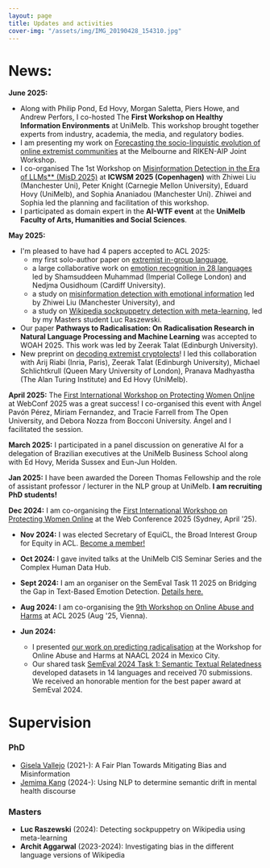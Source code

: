 ```yaml
---
layout: page
title: Updates and activities
cover-img: "/assets/img/IMG_20190428_154310.jpg"
---
```

# News: 
**June 2025:**
- Along with Philip Pond, Ed Hovy, Morgan Saletta, Piers Howe, and Andrew Perfors, I co-hosted The **First Workshop on Healthy Information Environments** at UniMelb. This workshop brought together experts from industry, academia, the media, and regulatory bodies.
- I am presenting my work on [Forecasting the socio-linguistic evolution of online extremist communities](https://arxiv.org/abs/2409.19243) at the Melbourne and RIKEN-AIP Joint Workshop.
- I co-organised The 1st Workshop on [Misinformation Detection in the Era of LLMs** (MisD 2025)](https://workshop-proceedings.icwsm.org/pdf/2025_22.pdf) at **ICWSM 2025 (Copenhagen)** with Zhiwei Liu (Manchester Uni),  Peter Knight (Carnegie Mellon University), Eduard Hovy (UniMelb), and Sophia Ananiadou (Manchester Uni). Zhiwei and Sophia led the planning and facilitation of this workshop. 
- I participated as domain expert in the **AI-WTF event** at the **UniMelb Faculty of Arts, Humanities and Social Sciences**.
 
**May 2025:**
- I'm pleased to have had 4 papers accepted to ACL 2025:
  - my first solo-author paper on [extremist in-group language](https://arxiv.org/abs/2409.19257),
  - a large collaborative work on [emotion recognition in 28 languages](https://arxiv.org/abs/2502.11926) led by Shamsuddeen Muhammad (Imperial College London) and Nedjma Ousidhoum (Cardiff University).
  - a study on [misinformation detection with emotional information](https://arxiv.org/abs/2406.11093) led by Zhiwei Liu (Manchester University), and
  - a study on [Wikipedia sockpuppetry detection with meta-learning](https://arxiv.org/abs/2506.10314), led by my Masters student Luc Raszewski.
- Our paper **Pathways to Radicalisation: On Radicalisation Research in Natural Language Processing and Machine Learning** was accepted to WOAH 2025. This work was led by Zeerak Talat (Edinburgh University).
- New preprint on [decoding extremist cryptolects](https://arxiv.org/abs/2506.05635)! I led this collaboration with Arij Riabi (Inria, Paris), Zeerak Talat (Edinburgh University), Michael Schlichtkrull (Queen Mary University of London), Pranava Madhyastha (The Alan Turing Institute) and Ed Hovy (UniMelb).
 
**April 2025:** The [First International Workshop on Protecting Women Online](https://www.linkedin.com/posts/centre-for-protecting-women-online_cpwo-protectingwomenonline-onlinesafety-activity-7323579627682086912-3eUa?utm_source=share&utm_medium=member_desktop&rcm=ACoAABc0RtEBtgGOBg37KNmD-z970KNI9umJ0e8) at WebConf 2025 was a great success! I co-organised this event with Ángel Pavón Pérez, Miriam Fernandez, and Tracie Farrell from The Open University, and Debora Nozza from Bocconi University. Ángel and I facilitated the session.
  
**March 2025:** I participated in a panel discussion on generative AI for a delegation of Brazilian executives at the UniMelb Business School along with Ed Hovy, Merida Sussex and Eun-Jun Holden. 

**Jan 2025:** I have been awarded the Doreen Thomas Fellowship and the role of assistant professor / lecturer in the NLP group at UniMelb. **I am recruiting PhD students!**

**Dec 2024:** I am co-organising the [First International Workshop on Protecting Women Online](https://tsww25.github.io/organisers.html) at the Web Conference 2025 (Sydney, April '25).

* **Nov 2024:** I was elected Secretary of EquiCL, the Broad Interest Group for Equity in ACL. [Become a member!](https://docs.google.com/forms/d/e/1FAIpQLScxNh80gaLx_a30W0feyYNwrZqokfXEsv3BlCCgjd1paIi_gw/viewform?usp=sharing)

* **Oct 2024:** I gave invited talks at the UniMelb CIS Seminar Series and the Complex Human Data Hub.

* **Sept 2024:** I am an organiser on the SemEval Task 11 2025 on Bridging the Gap in Text-Based Emotion Detection. [Details here.](https://www.aclweb.org/portal/content/first-cfp-semeval-shared-task-11-bridging-gap-text-base-emotion-detection)

* **Aug 2024:** I am co-organising the [9th Workshop on Online Abuse and Harms](https://www.workshopononlineabuse.com/) at ACL 2025 (Aug '25, Vienna).

* **Jun 2024:**
  - I presented [our work on predicting radicalisation](https://aclanthology.org/2024.woah-1.1/) at the Workshop for Online Abuse and Harms at NAACL 2024 in Mexico City.
  - Our shared task [SemEval 2024 Task 1: Semantic Textual Relatedness](https://github.com/semantic-textual-relatedness/Semantic_Relatedness_SemEval2024) developed datasets in 14 languages and received 70 submissions. We received an honorable mention for the best paper award at SemEval 2024. 

# Supervision
### PhD
- [Gisela Vallejo](http://gvallejo.co/) (2021-): A Fair Plan Towards Mitigating Bias and Misinformation
- [Jemima Kang](https://cis.unimelb.edu.au/people/students/jemima-kang) (2024-): Using NLP to determine semantic drift in mental health discourse

### Masters
- **Luc Raszewski** (2024): Detecting sockpuppetry on Wikipedia using meta-learning
- **Archit Aggarwal** (2023-2024): Investigating bias in the different language versions of Wikipedia

